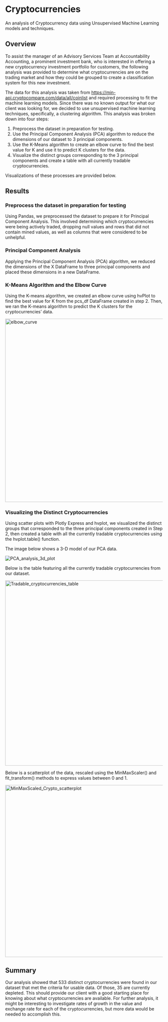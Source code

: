 # Cryptocurrencies
An analysis of Cryptocurrency data using Unsupervised Machine Learning models and techniques.

## Overview
To assist the manager of an Advisory Services Team at Accountability Accounting, a prominent investment bank, who is interested in offering a new cryptocurrency investment portfolio for customers, the following analysis was provided to determine what cryptocurrencies are on the trading market and how they could be grouped to create a classification system for this new investment.

The data for this analysis was taken from https://min-api.cryptocompare.com/data/all/coinlist and required processing to fit the machine learning models. Since there was no known output for what our client was looking for, we decided to use unsupervised machine learning techniques, specifically, a clustering algorithm. This analysis was broken down into four steps:

1. Preprocess the dataset in preparation for testing.
2. Use the Principal Component Analysis (PCA) algorithm to reduce the dimensions of our dataset to 3 principal components.
3. Use the K-Means algorithm to create an elbow curve to find the best value for K and use it to predict K clusters for the data. 
4. Visualize the distinct groups corresponding to the 3 principal components and create a table with all currently tradable cryptocurrencies.

Visualizations of these processes are provided below.

## Results

### Preprocess the dataset in preparation for testing
Using Pandas, we preprocessed the dataset to prepare it for Principal Component Analysis. This involved determining which cryptocurrencies were being actively traded, dropping null values and rows that did not contain mined values, as well as columns that were considered to be unhelpful. 

### Principal Component Analysis
Applying the Principal Component Analysis (PCA) algorithm, we reduced the dimensions of the X DataFrame to three principal components and placed these dimensions in a new DataFrame.

### K-Means Algorithm and the Elbow Curve
Using the K-means algorithm, we created an elbow curve using hvPlot to find the best value for K from the pcs_df DataFrame created in step 2. Then, we ran the K-means algorithm to predict the K clusters for the cryptocurrencies’ data.

<img width="587" alt="elbow_curve" src="https://user-images.githubusercontent.com/104729703/193395074-7d432f2f-f2ce-4757-b200-72a84ca320cc.png">

### Visualizing the Distinct Cryptocurrencies
Using scatter plots with Plotly Express and hvplot, we visualized the distinct groups that corresponded to the three principal components created in Step 2, then created a table with all the currently tradable cryptocurrencies using the hvplot.table() function.

The image below shows a 3-D model of our PCA data.

![PCA_analysis_3d_plot](https://user-images.githubusercontent.com/104729703/193395083-674168e0-585f-4185-b20e-38326bd707ca.png)

Below is the table featuring all the currently tradable cryptocurrencies from our dataset.

<img width="593" alt="Tradable_cryptocurrencies_table" src="https://user-images.githubusercontent.com/104729703/193395210-5137de49-c83a-41be-92c4-85b47978f450.png">

Below is a scatterplot of the data, rescaled using the MinMaxScaler() and fit_transform() methods to express values between 0 and 1.

<img width="551" alt="MinMaxScaled_Crypto_scatterplot" src="https://user-images.githubusercontent.com/104729703/193395181-de0f5d5b-9366-4d25-af31-d97bc4e5c413.png">

## Summary
Our analysis showed that 533 distinct cryptocurrencies were found in our dataset that met the criteria for usable data. Of those, 35 are currently depleted. This should provide our client with a good starting place for knowing about what cryptocurrencies are available. For further analysis, it might be interesting to investigate rates of growth in the value and exchange rate for each of the cryptocurrencies, but more data would be needed to accomplish this.

